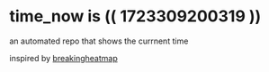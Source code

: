 # time_now is (( 1723309200319 ))

an automated repo that shows the currnent time

inspired by [breakingheatmap](https://github.com/breakingheatmap/breakingheatmap)